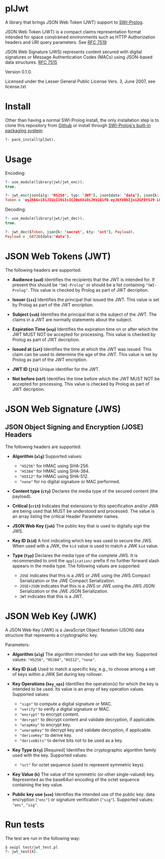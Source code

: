 **plJwt**
=========

A library that brings JSON Web Token (JWT) support
to [SWI-Prolog](http://www.swi-prolog.org).

JSON Web Token (JWT) is a compact claims representation format
intended for space constrained environments such as HTTP
Authorization headers and URI query parameters.
See [RFC 7519](https://tools.ietf.org/html/rfc7519)

JSON Web Signature (JWS) represents content secured with digital
signatures or Message Authentication Codes (MACs) using JSON-based
data structures. [RFC 7515]()

Version 0.1.0.

Licensed under the Lesser General Public License Vers. 3, June 2007,
see license.txt



Install
=======

Other than having a normal SWI-Prolog install, the only installation step is to clone this repository from [Github](https://github.com/wouterbeek/plJwt) or install through [SWI-Prolog's built-in packaging system](http://www.swi-prolog.org/pack/list):

```prolog
?- pack_install(plJwt).
```



Usage
=====

Encoding:

```prolog
?- use_module(library(jwt/jwt_enc)).
true.

?- jwt_enc(json{alg: "HS256", typ: "JWT"}, json{data: "data"}, json{k: "secret", kty: "oct"}, Token).
Token = 'eyJhbGciOiJIUzI1NiIsICJ0eXAiOiJKV1QifQ.eyJkYXRhIjoiZGF0YSJ9.LOyFMl4_ntjclIDodouH50lRBSLhohtLwHuNBmWTxjI'.
```

Decoding:

```prolog
?- use_module(library(jwt/jwt_dec)).
true.

?- jwt_dec($Token, json{k: "secret", kty: "oct"}, Payload).
Payload = _G8726{data:"data"}.
```


JSON Web Tokens (JWT)
=====================

The following headers are supported:
  * **Audience (`aud`)**
    Identifies the recipients that the JWT is intended for.
    If present this should be `"SWI-Prolog"` or
    should be a list containing `"SWI-Prolog"`.
    This value is checked by Prolog as part of JWT decription.
  
  * **Issuer (`iss`)**
    Identifies the principal that issued the JWT.
    This value is set by Prolog as part of the JWT encription.
  
  * **Subject (`sub`)**
    Identifies the principal that is the subject of the JWT.
    The claims in a JWT are normally statements about the subject.

  * **Expiration Time (`exp`)**
    Identifies the expiration time on or after which the JWT MUST NOT
    be accepted for processing.
    This value is checked by Prolog as part of JWT decription.

  * **Issued at (`iat`)**
    Identifies the time at which the JWT was issued.
    This claim can be used to determine the age of the JWT.
    This value is set by Prolog as part of the JWT encription.

  * **JWT ID (`jti`)**
    Unique identifier for the JWT.

  * **Not before (`nbf`)**
    Identifies the time before which the JWT MUST NOT be accepted for
    processing.
    This value is checked by Prolog as part of JWT decription.



JSON Web Signature (JWS)
========================

JSON Object Signing and Encryption (JOSE) Headers
-------------------------------------------------

The following headers are supported:

  * **Algorithm (`alg`)**
    Supported values:
    * `"HS256"` for HMAC using SHA-256.
    * `"HS384"` for HMAC using SHA-384.
    * `"HS512"` for HMAC using SHA-512.
    * `"none"` for no digital signature or MAC performed.

  * **Content type (`cty`)**
    Declares the media type of the secured content (the payload).

  * **Critical (`crit`)**
    Indicates that extensions to this specification and/or JWA are being used
    that MUST be understood and processed.
    The value is an array listing the critical Header Parameter names.

  * **JSON Web Key (`jwk`)**
    The public key that is used to digitally sign the JWS.

  * **Key ID (`kid`)**
    A hint indicating which key was used to secure the JWS.
    When used with a JWK, the `kid` value is used to match a JWK `kid` value.

  * **Type (`typ`)**
    Declares the media type of the complete JWS.
    It is recommended to omit the `application/` prefix if no further
    forward slash appears in the media type.
    The following values are supported:
    * `JOSE` indicates that this is a JWS or JWE using the
      JWS Compact Serialization or the JWE Compact Serialization.
    * `JOSE+JSON` indicates that this is a JWS or JWE using the
      JWS JSON Serialization or the JWE JSON Serialization.
    * `JWT` indicates that this is a JWT.



JSON Web Key (JWK)
==================

A JSON Web Key (JWK) is a JavaScript Object Notation (JSON) data
structure that represents a cryptographic key.

Parameters:
  
  * **Algorithm (`alg`)**
    The algorithm intended for use with the key.
    Supported values: `"HS256"`, `"HS384"`, `"HS512"`, `"none"`.
  
  * **Key ID (`kid`)**
    Used to match a specific key, e.g., to choose among a set of keys within
    a JWK Set during key rollover.
  
  * **Key Operations (`key_ops`)**
    Identifies the operation(s) for which the key is intended to be used.
    Its value is an array of key operation values.
    Supported values:
    *  `"sign"` to compute a digital signature or MAC.
    *  `"verify"` to verify a digital signature or MAC.
    *  `"encrypt"` to encrypt content.
    *  `"decrypt"` to decrypt content and validate decryption, if applicable.
    *  `"wrapKey"` to encrypt key.
    *  `"unwrapKey"` to decrypt key and validate decryption, if applicable.
    *  `"deriveKey"` to derive key.
    *  `"deriveBits"` to derive bits not to be used as a key.

  * **Key Type (`kty`)** [Required]
    Identifies the cryptographic algorithm family used with the key.
    Supported values:
      * `"oct"` for octet sequence (used to represent symmetric keys).
    
  * **Key Value (`k`)**
    The value of the symmetric (or other single-valued) key.
    Represented as the base64url encoding of the octet sequence containing
    the key value.
  
  * **Public key use (`use`)**
    Identifies the intended use of the public key: data encryption (`"enc"`)
    or signature verification (`"sig"`).
    Supported values: `"enc"`, `"sig"`.



Run tests
=========

The test are run in the following way:

```bash
$ swipl test/jwt_test.pl
?- jwt_test(X).
```
